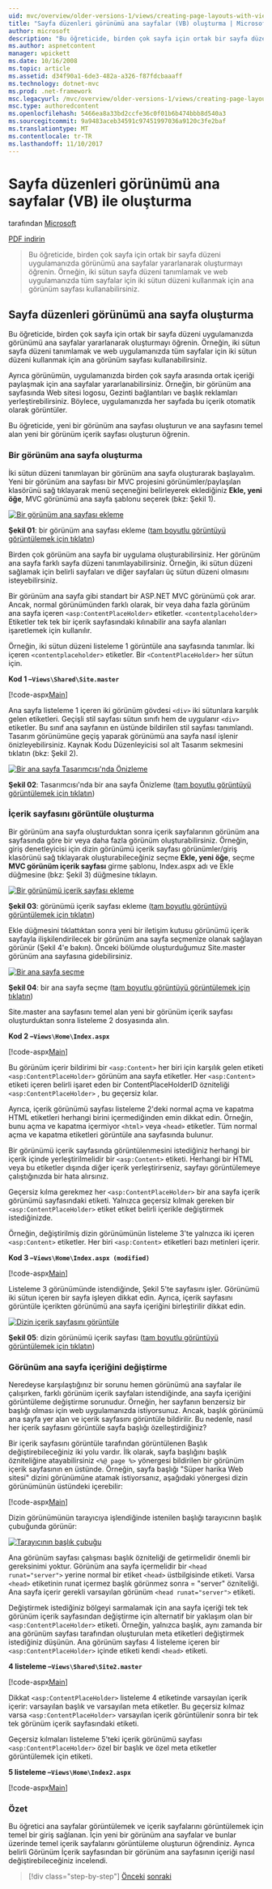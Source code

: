 ```yaml
---
uid: mvc/overview/older-versions-1/views/creating-page-layouts-with-view-master-pages-vb
title: "Sayfa düzenleri görünümü ana sayfalar (VB) oluşturma | Microsoft Docs"
author: microsoft
description: "Bu öğreticide, birden çok sayfa için ortak bir sayfa düzeni uygulamanızda görünümü ana sayfalar yararlanarak oluşturmayı öğrenin. Kullanabileceğiniz bir..."
ms.author: aspnetcontent
manager: wpickett
ms.date: 10/16/2008
ms.topic: article
ms.assetid: d34f90a1-6de3-482a-a326-f87fdcbaaaff
ms.technology: dotnet-mvc
ms.prod: .net-framework
msc.legacyurl: /mvc/overview/older-versions-1/views/creating-page-layouts-with-view-master-pages-vb
msc.type: authoredcontent
ms.openlocfilehash: 5466ea8a33bd2ccfe36c0f01b6b474bbb8d540a3
ms.sourcegitcommit: 9a9483aceb34591c97451997036a9120c3fe2baf
ms.translationtype: MT
ms.contentlocale: tr-TR
ms.lasthandoff: 11/10/2017
---
```

<a name="creating-page-layouts-with-view-master-pages-vb"></a>Sayfa düzenleri görünümü ana sayfalar (VB) ile oluşturma
====================
tarafından [Microsoft](https://github.com/microsoft)

[PDF indirin](http://download.microsoft.com/download/e/f/3/ef3f2ff6-7424-48f7-bdaa-180ef64c3490/ASPNET_MVC_Tutorial_12_VB.pdf)

> Bu öğreticide, birden çok sayfa için ortak bir sayfa düzeni uygulamanızda görünümü ana sayfalar yararlanarak oluşturmayı öğrenin. Örneğin, iki sütun sayfa düzeni tanımlamak ve web uygulamanızda tüm sayfalar için iki sütun düzeni kullanmak için ana görünüm sayfası kullanabilirsiniz.


## <a name="creating-page-layouts-with-view-master-pages"></a>Sayfa düzenleri görünümü ana sayfa oluşturma

Bu öğreticide, birden çok sayfa için ortak bir sayfa düzeni uygulamanızda görünümü ana sayfalar yararlanarak oluşturmayı öğrenin. Örneğin, iki sütun sayfa düzeni tanımlamak ve web uygulamanızda tüm sayfalar için iki sütun düzeni kullanmak için ana görünüm sayfası kullanabilirsiniz.

Ayrıca görünümün, uygulamanızda birden çok sayfa arasında ortak içeriği paylaşmak için ana sayfalar yararlanabilirsiniz. Örneğin, bir görünüm ana sayfasında Web sitesi logosu, Gezinti bağlantıları ve başlık reklamları yerleştirebilirsiniz. Böylece, uygulamanızda her sayfada bu içerik otomatik olarak görüntüler.

Bu öğreticide, yeni bir görünüm ana sayfası oluşturun ve ana sayfasını temel alan yeni bir görünüm içerik sayfası oluşturun öğrenin.

### <a name="creating-a-view-master-page"></a>Bir görünüm ana sayfa oluşturma

İki sütun düzeni tanımlayan bir görünüm ana sayfa oluşturarak başlayalım. Yeni bir görünüm ana sayfası bir MVC projesini görünümler/paylaşılan klasörünü sağ tıklayarak menü seçeneğini belirleyerek eklediğiniz **Ekle, yeni öğe**, MVC görünümü ana sayfa şablonu seçerek (bkz: Şekil 1).


[![Bir görünüm ana sayfası ekleme](creating-page-layouts-with-view-master-pages-vb/_static/image2.png)](creating-page-layouts-with-view-master-pages-vb/_static/image1.png)

**Şekil 01**: bir görünüm ana sayfası ekleme ([tam boyutlu görüntüyü görüntülemek için tıklatın](creating-page-layouts-with-view-master-pages-vb/_static/image3.png))


Birden çok görünüm ana sayfa bir uygulama oluşturabilirsiniz. Her görünüm ana sayfa farklı sayfa düzeni tanımlayabilirsiniz. Örneğin, iki sütun düzeni sağlamak için belirli sayfaları ve diğer sayfaları üç sütun düzeni olmasını isteyebilirsiniz.

Bir görünüm ana sayfa gibi standart bir ASP.NET MVC görünümü çok arar. Ancak, normal görünümünden farklı olarak, bir veya daha fazla görünüm ana sayfa içeren `<asp:ContentPlaceHolder>` etiketler. `<contentplaceholder>` Etiketler tek tek bir içerik sayfasındaki kılınabilir ana sayfa alanları işaretlemek için kullanılır.

Örneğin, iki sütun düzeni listeleme 1 görüntüle ana sayfasında tanımlar. İki içeren `<contentplaceholder>` etiketler. Bir `<ContentPlaceHolder>` her sütun için.

**Kod 1 –`Views\Shared\Site.master`**

[!code-aspx[Main](creating-page-layouts-with-view-master-pages-vb/samples/sample1.aspx)]

Ana sayfa listeleme 1 içeren iki görünüm gövdesi `<div>` iki sütunlara karşılık gelen etiketleri. Geçişli stil sayfası sütun sınıfı hem de uygulanır `<div>` etiketler. Bu sınıf ana sayfanın en üstünde bildirilen stil sayfası tanımlandı. Tasarım görünümüne geçiş yaparak görünümü ana sayfa nasıl işlenir önizleyebilirsiniz. Kaynak Kodu Düzenleyicisi sol alt Tasarım sekmesini tıklatın (bkz: Şekil 2).


[![Bir ana sayfa Tasarımcısı'nda Önizleme](creating-page-layouts-with-view-master-pages-vb/_static/image5.png)](creating-page-layouts-with-view-master-pages-vb/_static/image4.png)

**Şekil 02**: Tasarımcısı'nda bir ana sayfa Önizleme ([tam boyutlu görüntüyü görüntülemek için tıklatın](creating-page-layouts-with-view-master-pages-vb/_static/image6.png))


### <a name="creating-a-view-content-page"></a>İçerik sayfasını görüntüle oluşturma

Bir görünüm ana sayfa oluşturduktan sonra içerik sayfalarının görünüm ana sayfasında göre bir veya daha fazla görünüm oluşturabilirsiniz. Örneğin, giriş denetleyicisi için dizin görünümü içerik sayfası görünümler/giriş klasörünü sağ tıklayarak oluşturabileceğiniz seçme **Ekle, yeni öğe**, seçme **MVC görünüm içerik sayfası** girme şablonu, Index.aspx adı ve Ekle düğmesine (bkz: Şekil 3) düğmesine tıklayın.


[![Bir görünümü içerik sayfası ekleme](creating-page-layouts-with-view-master-pages-vb/_static/image8.png)](creating-page-layouts-with-view-master-pages-vb/_static/image7.png)

**Şekil 03**: görünümü içerik sayfası ekleme ([tam boyutlu görüntüyü görüntülemek için tıklatın](creating-page-layouts-with-view-master-pages-vb/_static/image9.png))


Ekle düğmesini tıklattıktan sonra yeni bir iletişim kutusu görünümü içerik sayfayla ilişkilendirilecek bir görünüm ana sayfa seçmenize olanak sağlayan görünür (Şekil 4'e bakın). Önceki bölümde oluşturduğumuz Site.master görünüm ana sayfasına gidebilirsiniz.


[![Bir ana sayfa seçme](creating-page-layouts-with-view-master-pages-vb/_static/image11.png)](creating-page-layouts-with-view-master-pages-vb/_static/image10.png)

**Şekil 04**: bir ana sayfa seçme ([tam boyutlu görüntüyü görüntülemek için tıklatın](creating-page-layouts-with-view-master-pages-vb/_static/image12.png))


Site.master ana sayfasını temel alan yeni bir görünüm içerik sayfası oluşturduktan sonra listeleme 2 dosyasında alın.

**Kod 2 –`Views\Home\Index.aspx`**

[!code-aspx[Main](creating-page-layouts-with-view-master-pages-vb/samples/sample2.aspx)]

Bu görünüm içerir bildirimi bir `<asp:Content>` her biri için karşılık gelen etiketi `<asp:ContentPlaceHolder>` görünüm ana sayfa etiketler. Her `<asp:Content>` etiketi içeren belirli işaret eden bir ContentPlaceHolderID özniteliği `<asp:ContentPlaceHolder>` , bu geçersiz kılar.

Ayrıca, içerik görünümü sayfası listeleme 2'deki normal açma ve kapatma HTML etiketleri herhangi birini içermediğinden emin dikkat edin. Örneğin, bunu açma ve kapatma içermiyor `<html>` veya `<head>` etiketler. Tüm normal açma ve kapatma etiketleri görüntüle ana sayfasında bulunur.

Bir görünümü içerik sayfasında görüntülenmesini istediğiniz herhangi bir içerik içinde yerleştirilmelidir bir `<asp:Content>` etiketi. Herhangi bir HTML veya bu etiketler dışında diğer içerik yerleştirirseniz, sayfayı görüntülemeye çalıştığınızda bir hata alırsınız.

Geçersiz kılma gerekmez her `<asp:ContentPlaceHolder>` bir ana sayfa içerik görünümü sayfasındaki etiketi. Yalnızca geçersiz kılmak gereken bir `<asp:ContentPlaceHolder>` etiket etiket belirli içerikle değiştirmek istediğinizde.

Örneğin, değiştirilmiş dizin görünümünün listeleme 3'te yalnızca iki içeren `<asp:Content>` etiketler. Her biri `<asp:Content>` etiketleri bazı metinleri içerir.

**Kod 3 –`Views\Home\Index.aspx (modified)`**

[!code-aspx[Main](creating-page-layouts-with-view-master-pages-vb/samples/sample3.aspx)]

Listeleme 3 görünümünde istendiğinde, Şekil 5'te sayfasını işler. Görünümü iki sütun içeren bir sayfa işleyen dikkat edin. Ayrıca, içerik sayfasını görüntüle içerikten görünümü ana sayfa içeriğini birleştirilir dikkat edin.


[![Dizin içerik sayfasını görüntüle](creating-page-layouts-with-view-master-pages-vb/_static/image14.png)](creating-page-layouts-with-view-master-pages-vb/_static/image13.png)

**Şekil 05**: dizin görünümü içerik sayfası ([tam boyutlu görüntüyü görüntülemek için tıklatın](creating-page-layouts-with-view-master-pages-vb/_static/image15.png))


### <a name="modifying-view-master-page-content"></a>Görünüm ana sayfa içeriğini değiştirme

Neredeyse karşılaştığınız bir sorunu hemen görünümü ana sayfalar ile çalışırken, farklı görünüm içerik sayfaları istendiğinde, ana sayfa içeriğini görüntüleme değiştirme sorunudur. Örneğin, her sayfanın benzersiz bir başlığı olması için web uygulamanızda istiyorsunuz. Ancak, başlık görünümü ana sayfa yer alan ve içerik sayfasını görüntüle bildirilir. Bu nedenle, nasıl her içerik sayfasını görüntüle sayfa başlığı özelleştirdiğiniz?

Bir içerik sayfasını görüntüle tarafından görüntülenen Başlık değiştirebileceğiniz iki yolu vardır. İlk olarak, sayfa başlığını başlık özniteliğine atayabilirsiniz `<%@ page %>` yönergesi bildirilen bir görünüm içerik sayfasının en üstünde. Örneğin, sayfa başlığı "Süper harika Web sitesi" dizini görünümüne atamak istiyorsanız, aşağıdaki yönergesi dizin görünümünün üstündeki içerebilir:

[!code-aspx[Main](creating-page-layouts-with-view-master-pages-vb/samples/sample4.aspx)]

Dizin görünümünün tarayıcıya işlendiğinde istenilen başlığı tarayıcının başlık çubuğunda görünür:


[![Tarayıcının başlık çubuğu](creating-page-layouts-with-view-master-pages-vb/_static/image17.png)](creating-page-layouts-with-view-master-pages-vb/_static/image16.png)


Ana görünüm sayfası çalışması başlık özniteliği de getirmelidir önemli bir gereksinimi yoktur. Görünüm ana sayfa içermelidir bir `<head runat="server">` yerine normal bir etiket `<head>` üstbilgisinde etiketi. Varsa `<head>` etiketinin runat içermez başlık görünmez sonra = "server" özniteliği. Ana sayfa içerir gerekli varsayılan görünüm `<head runat="server">` etiketi.

Değiştirmek istediğiniz bölgeyi sarmalamak için ana sayfa içeriği tek tek görünüm içerik sayfasından değiştirme için alternatif bir yaklaşım olan bir `<asp:ContentPlaceHolder>` etiketi. Örneğin, yalnızca başlık, aynı zamanda bir ana görünüm sayfası tarafından oluşturulan meta etiketleri değiştirmek istediğiniz düşünün. Ana görünüm sayfası 4 listeleme içeren bir `<asp:ContentPlaceHolder>` içinde etiketi kendi `<head>` etiketi.

**4 listeleme –`Views\Shared\Site2.master`**

[!code-aspx[Main](creating-page-layouts-with-view-master-pages-vb/samples/sample5.aspx)]

Dikkat `<asp:ContentPlaceHolder>` listeleme 4 etiketinde varsayılan içerik içerir: varsayılan başlık ve varsayılan meta etiketler. Bu geçersiz kılmaz varsa `<asp:ContentPlaceHolder>` varsayılan içerik görüntülenir sonra bir tek tek görünüm içerik sayfasındaki etiketi.

Geçersiz kılmaları listeleme 5'teki içerik görünümü sayfası `<asp:ContentPlaceHolder>` özel bir başlık ve özel meta etiketler görüntülemek için etiketi.

**5 listeleme –`Views\Home\Index2.aspx`**

[!code-aspx[Main](creating-page-layouts-with-view-master-pages-vb/samples/sample6.aspx)]

### <a name="summary"></a>Özet

Bu öğretici ana sayfalar görüntülemek ve içerik sayfalarını görüntülemek için temel bir giriş sağlanan. İçin yeni bir görünüm ana sayfalar ve bunlar üzerinde temel içerik sayfalarını görüntüleme oluşturun öğrendiniz. Ayrıca belirli Görünüm İçerik sayfasından bir görünüm ana sayfasının içeriği nasıl değiştirebileceğiniz incelendi.

>[!div class="step-by-step"]
[Önceki](using-the-tagbuilder-class-to-build-html-helpers-vb.md)
[sonraki](passing-data-to-view-master-pages-vb.md)
